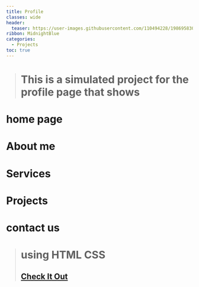 ```yaml
---
title: Profile
classes: wide
header:
  teaser: https://user-images.githubusercontent.com/110494228/198695830-d25b56e1-0795-4e58-96d6-3766341a1173.jpg
ribbon: MidnightBlue
categories:
  - Projects
toc: true
---
```


> # This is a simulated project for the profile page that shows
# home page
# About me
# Services
# Projects
# contact us
> # using HTML CSS 
> ## [Check It Out](https://mohamedadel6.github.io/Profile/)
